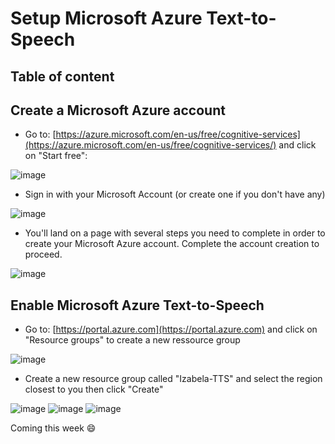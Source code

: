 # Setup Microsoft Azure Text-to-Speech

## Table of content

## Create a Microsoft Azure account
* Go to: [https://azure.microsoft.com/en-us/free/cognitive-services](https://azure.microsoft.com/en-us/free/cognitive-services/) and click on "Start free":

![image](https://user-images.githubusercontent.com/15323067/142037871-710efc74-9753-4fba-8aaa-8a2663e04f4d.png)

* Sign in with your Microsoft Account (or create one if you don't have any)

![image](https://user-images.githubusercontent.com/15323067/142038766-ffbd777c-f420-4413-9b94-41ae6c282774.png)

* You'll land on a page with several steps you need to complete in order to create your Microsoft Azure account. Complete the account creation to proceed.

![image](https://user-images.githubusercontent.com/15323067/142039140-446b1e9f-e357-4a15-a341-416eafb799a7.png)

## Enable Microsoft Azure Text-to-Speech
* Go to: [https://portal.azure.com](https://portal.azure.com) and click on "Resource groups" to create a new ressource group

![image](https://user-images.githubusercontent.com/15323067/142041781-8335c57f-4bec-42f3-bc99-ffba9f104312.png)

* Create a new resource group called "Izabela-TTS" and select the region closest to you then click "Create"

![image](https://user-images.githubusercontent.com/15323067/142042251-47b773cf-e749-4dd8-81ef-4bc0a0b8d66e.png)
![image](https://user-images.githubusercontent.com/15323067/142043574-8ea43ae0-e71e-40a0-be9e-0c40cf1af172.png)
![image](https://user-images.githubusercontent.com/15323067/142043922-cc2b17eb-c230-4e5f-bbe0-6ee81848fe4c.png)




Coming this week 😄
